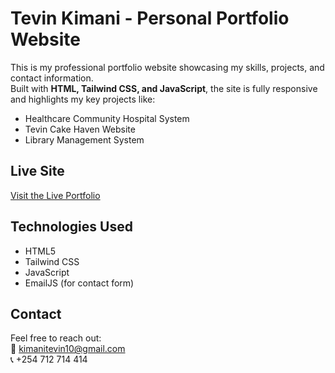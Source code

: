 # Tevin Kimani - Personal Portfolio Website

This is my professional portfolio website showcasing my skills, projects, and contact information.  
Built with **HTML, Tailwind CSS, and JavaScript**, the site is fully responsive and highlights my key projects like:
- Healthcare Community Hospital System
- Tevin Cake Haven Website
- Library Management System

## Live Site
[Visit the Live Portfolio](https://tevin-kimani-portifolio.netlify.app)

## Technologies Used
- HTML5
- Tailwind CSS
- JavaScript
- EmailJS (for contact form)

## Contact
Feel free to reach out:  
📧 kimanitevin10@gmail.com  
📞 +254 712 714 414  
